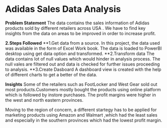 # Adidas Sales Data Analysis
**Problem Statement**
The data contains the sales information of Adidas products sold by different retailers across USA . We have to find key insights from the data on areas to be improved in order to increase profit. 

**2.Steps Followed**
**1.Get data from a source.
In this project, the data  used was available in the form of Excel Work book. The data is loaded to PowerBI desktop using get data option and transformed.
**2.Transform data 
The data contains lot of null values which would hinder in analysis process. The null vales are filtered out and data is checked for further issues proceeding to  analysis.
**3.Create Dasboard
 A dashboard view is created with the help of different charts to get a better of the data.

 **Insights**
 Some of the retailers such as FootLocker and West Gear sold out most products.Customers mostly bought the products using online platform which is followed by instore purchases. The profit margins were higher in the west and north eastern provinces. 

 Moving to the region of concern, a different startegy has to be applied  for marketing products using Amazon and Walmart ,which had the least sales and especially in the  southern provinces which had the lowest profit margin.
 

